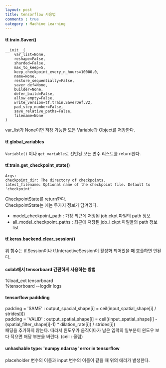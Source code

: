 ```yaml
---
layout: post
title: tensorflow 사용법
comments : true
category : Machine Learning
---
```


#### tf.train.Saver() 
```
__init__(
    var_list=None,
    reshape=False,
    sharded=False,
    max_to_keep=5,
    keep_checkpoint_every_n_hours=10000.0,
    name=None,
    restore_sequentially=False,
    saver_def=None,
    builder=None,
    defer_build=False,
    allow_empty=False,
    write_version=tf.train.SaverDef.V2,
    pad_step_number=False,
    save_relative_paths=False,
    filename=None
)
```
var_list가 None이면 저장 가능한 모든 Variable과 Object를 저장한다. 
<br/>

#### tf.global_variables 
```Variable()``` 이나 ```get_variable```로 선언된 모든 변수 리스트를 return한다. 

#### tf.train.get\_checkpoint\_state()
```
Args:
checkpoint_dir: The directory of checkpoints.
latest_filename: Optional name of the checkpoint file. Default to 'checkpoint'.
```
CheckpointState를 return한다. <br/>
CheckpointState는 에는 두가지 정보가 담겨있다.
- model_checkpoint_path : 가장 최근에 저장된 job.ckpt 파일의 path 정보
- all_model_checkpoint_paths : 최근에 저장된 job_i.ckpt 파일들의 path 정보 list

#### tf.keras.backend.clear_session()
위 함수는 tf.Session이나 tf.InteractiveSession이 활성화 되어있을 때 호출하면 안된다.

#### colab에서 tensorboard 간편하게 사용하는 방법
%load_ext tensorboard <br/>
%tensorboard --logdir logs

#### tensorflow paddding
padding = 'SAME' : output_spacial_shape[i] = ceil(input_spatial_shape[i] / strides[i]) <br/>
padding = 'VALID' : output_spatial_shape[i] = ceil((input_spatial_shape[i] - (spatial_filter_shape[i]-1) * dilation_rate[i]) / strides[i]) <br/>
패딩을 추가하지 않는다. 따라서 윈도우가 움직이다가 남은 입력의 일부분이 윈도우 보다 작으면 해당 부분을 버린다. 
(ceil : 올림)

#### unhashable type: 'numpy.ndarray' error in tensorflow
placeholder 변수의 이름과 input 변수의 이름이 같을 때 위의 에러가 발생한다.
